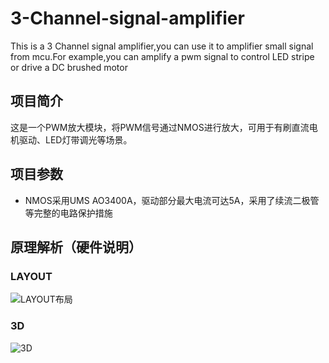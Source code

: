 # 3-Channel-signal-amplifier
This is a 3 Channel signal amplifier,you can use it to amplifier small signal from mcu.For example,you can amplify a pwm signal to control LED stripe or drive a DC brushed motor


## 项目简介
这是一个PWM放大模块，将PWM信号通过NMOS进行放大，可用于有刷直流电机驱动、LED灯带调光等场景。



## 项目参数
* NMOS采用UMS AO3400A，驱动部分最大电流可达5A，采用了续流二极管等完整的电路保护措施


## 原理解析（硬件说明）

### LAYOUT

![LAYOUT布局](https://cdn.jsdelivr.net/gh/Yan-Haiyang-Tju/PicGO_Reposity/20250920020429060.png)

### 3D

![3D](https://cdn.jsdelivr.net/gh/Yan-Haiyang-Tju/PicGO_Reposity/20250920020454628.png)
